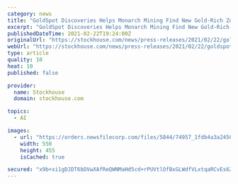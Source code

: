 ```yaml
---
category: news
title: "GoldSpot Discoveries Helps Monarch Mining Find New Gold-Rich Zones at the Beaufor Gold Deposit Using Artificial Intelligence"
excerpt: "GoldSpot Discoveries Helps Monarch Mining Find New Gold-Rich Zones at the Beaufor Gold Deposit Using Artificial Intelligence"
publishedDateTime: 2021-02-22T19:24:00Z
originalUrl: "https://stockhouse.com/news/press-releases/2021/02/22/goldspot-discoveries-helps-monarch-mining-find-new-gold-rich-zones-at-the"
webUrl: "https://stockhouse.com/news/press-releases/2021/02/22/goldspot-discoveries-helps-monarch-mining-find-new-gold-rich-zones-at-the"
type: article
quality: 10
heat: 10
published: false

provider:
  name: Stockhouse
  domain: stockhouse.com

topics:
  - AI

images:
  - url: "https://orders.newsfilecorp.com/files/5844/74957_1fdb4a3a2450aacd_001.jpg"
    width: 550
    height: 455
    isCached: true

secured: "x9b+xi1gDJDT6bDVwXAfReQWNMaHd5cd+rPUVtlOfBxGLWdfVLxtqaRCvEs62K8kboOrhiyb716LdM5mAisn9rZudiIIVeZIMfyEOpvloH6eEzHPvHXysrUwogVx9vPHfWF/OyZ7ZhD2Kzv7GgkqMQLHAErEWIfOoI4Id3ePHj1xkZT0I3h7V4ELQoMqDba3L3NksqovRtdOvjM/ird/nHOAvhrSH/+3qPawJv9ZAf1mhuWbPKGHojuifDsmGBm+B9Z9SQskuEHYdnbTfVyV2ecOdeir/bmosExXR+JXyqJFBEmjdbz5I/ocZPh0Vge3i6AwrS3cDaH/LKQr0+7N3BlCNXIghwHL01UQEUOqszM=;bQgs1kdeJ/GZ0alP10XjKA=="
---
```


